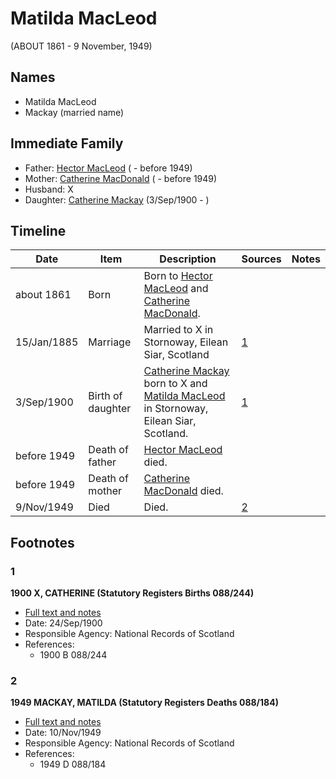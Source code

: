 ﻿---
layout: person
subject_key: i31540392
permalink: /people/i31540392
---

# Matilda MacLeod
(ABOUT 1861 - 9 November, 1949)

## Names

* Matilda MacLeod
* Mackay (married name)

## Immediate Family

* Father: [Hector MacLeod](./@28404010@-hector-macleod-b-d1949.md) ( - before 1949)
* Mother: [Catherine MacDonald](./@97950336@-catherine-macdonald-b-d1949.md) ( - before 1949)
* Husband: X
* Daughter: [Catherine Mackay](./@28166672@-catherine-mackay-b1900-9-3-d.md) (3/Sep/1900 - )

## Timeline

Date | Item | Description | Sources | Notes
---|---|---|---|---
about 1861 | Born | Born to [Hector MacLeod](./@28404010@-hector-macleod-b-d1949.md) and [Catherine MacDonald](./@97950336@-catherine-macdonald-b-d1949.md). |  | 
15/Jan/1885 | Marriage | Married to X in Stornoway, Eilean Siar, Scotland | [1](#1) | 
3/Sep/1900 | Birth of daughter | [Catherine Mackay](./@28166672@-catherine-mackay-b1900-9-3-d.md) born to X and [Matilda MacLeod](./@31540392@-matilda-macleod-b1861-d1949-11-9.md) in Stornoway, Eilean Siar, Scotland. | [1](#1) | 
before 1949 | Death of father | [Hector MacLeod](./@28404010@-hector-macleod-b-d1949.md) died. |  | 
before 1949 | Death of mother | [Catherine MacDonald](./@97950336@-catherine-macdonald-b-d1949.md) died. |  | 
9/Nov/1949 | Died | Died. | [2](#2) | 

## Footnotes

### 1

**1900 X, CATHERINE (Statutory Registers Births 088/244)**

* [Full text and notes](../sources/@6192783@-1900-mackay,-catherine-statutory-registers-births-088-244-.md)
* Date: 24/Sep/1900
* Responsible Agency: National Records of Scotland
* References: 
  * 1900 B 088/244

### 2

**1949 MACKAY, MATILDA (Statutory Registers Deaths 088/184)**

* [Full text and notes](../sources/@28686176@-1949-mackay,-matilda-statutory-registers-deaths-088-184-.md)
* Date: 10/Nov/1949
* Responsible Agency: National Records of Scotland
* References: 
  * 1949 D 088/184

